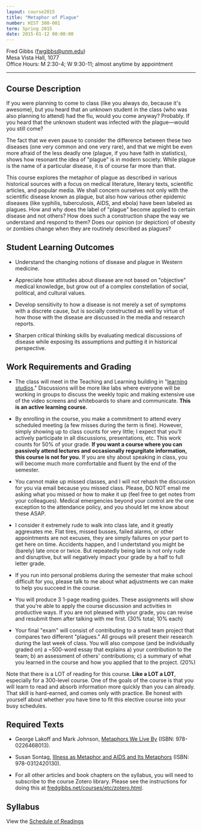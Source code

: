 ```yaml
---
layout: course2015
title: "Metaphor of Plague"
number: HIST 300-001
term: Spring 2015
date: 2015-01-12 00:00:00
---
```


Fred Gibbs \([fwgibbs@unm.edu](mailto:fwgibbs@unm.edu)\)    
Mesa Vista Hall, 1077    
Office Hours: M 2:30-4; W 9:30-11; almost anytime by appointment    

-----

## Course Description

If you were planning to come to class (like you always do, because it's awesome), but you heard that an unknown student in the class (who was also planning to attend) had the flu, would you come anyway? Probably. If you heard that the unknown student was infected with the plague—would you still come? 

The fact that we even pause to consider the difference between these two diseases (one very common and one very rare), and that we might be even more afraid of the less deadly one (plague, if you have faith in statistics), shows how resonant the idea of "plague" is in modern society. While plague is the name of a particular disease, it is of course far more than that.

This course explores the metaphor of plague as described in various historical sources with a focus on medical literature, literary texts, scientific articles, and popular media. We shall concern ourselves not only with the scientific disease known as plague, but also how various other epidemic diseases (like syphilis, tuberculosis, AIDS, and ebola) have been labeled as plagues. How and why does the label of "plague" become applied to certain disease and not others? How does such a construction shape the way we understand and respond to them? Does our opinion (or depiction) of obesity or zombies change when they are routinely described as plagues?


## Student Learning Outcomes

* Understand the changing notions of disease and plague in Western medicine.

* Appreciate how attitudes about disease are not based on "objective" medical knowledge, but grow out of a complex constellation of social, political, and cultural values.

* Develop sensitivity to how a disease is not merely a set of symptoms with a discrete cause, but is socially constructed as well by virtue of how those with the disease are discussed in the media and research reports.

* Sharpen critical thinking skills by evaluating medical discussions of disease while exposing its assumptions and putting it in historical perspective.


## Work Requirements and Grading

* The class will meet in the Teaching and Learning building in "[learning studios](https://www.unm.edu/~oset/Event%20Descriptions/LearningStudioClassroomsatUNM.html)." Discussions will be more like labs where everyone will be working in groups to discuss the weekly topic and making extensive use of the video screens and whiteboards to share and communicate. **This is an active learning course.**

* By enrolling in the course, you make a commitment to attend every scheduled meeting (a few misses during the term is fine). However, simply showing up to class counts for very little; I expect that you'll actively participate in all discussions, presentations, etc. This work counts for 50% of your grade. **If you want a course where you can passively attend lectures and occasionally regurgitate information, this course is not for you.** If you are shy about speaking in class, you will become much more comfortable and fluent by the end of the semester.

* You cannot make up missed classes, and I will not rehash the discussion for you via email because you missed class. Please, DO NOT email me asking what you missed or how to make it up (feel free to get notes from your colleagues). Medical emergencies beyond your control are the one exception to the attendance policy, and you should let me know about these ASAP.

* I consider it extremely rude to walk into class late, and it greatly aggrevates me. Flat tires, missed busses, failed alarms, or other appointments are not excuses, they are simply failures on your part to get here on time. Accidents happen, and I undertstand you might be (barely) late once or twice. But repeatedly being late is not only rude and disruptive, but will negatively impact your grade by a half to full letter grade. 

* If you run into personal problems during the semester that make school difficult for you, please talk to me about what adjustments we can make to help you succeed in the course.

* You will produce 3 1-page reading guides. These assignments will show that you're able to apply the course discussion and activities in productive ways. If you are not pleased with your grade, you can revise and resubmit them after talking with me first. (30% total; 10% each)

* Your final "exam" will consist of contributing to a small team project that compares two different "plagues." All groups will present their research during the last week of class. You will also compose (and be individually graded on) a ~500-word essay that explains a) your contribution to the team; b) an assessment of others' contributions; c) a summary of what you learned in the course and how you applied that to the project. (20%)

Note that there is a LOT of reading for this course. **Like a LOT a LOT**, especially for a 300-level course. One of the goals of the course is that you will learn to read and absorb information more quickly than you can already. That skill is hard-earned, and comes only with practice. Be honest with yourself about whether you have time to fit this elective course into your busy schedules.



## Required Texts

- George Lakoff and Mark Johnson, [Metaphors We Live By](http://www.amazon.com/Metaphors-We-Live-George-Lakoff/dp/0226468011/) (ISBN: 978-0226468013).

- Susan Sontag, [Illness as Metaphor and AIDS and Its Metaphors](http://www.amazon.com/Illness-Metaphor-AIDS-Its-Metaphors/dp/0312420137/ref=sr_1_1) (ISBN: 978-0312420130).

- For all other articles and book chapters on the syllabus, you will need to subscribe to the course Zotero library. Please see the instructions for doing this at [fredgibbs.net/courses/etc/zotero.html](../etc/zotero.html). 


## Syllabus
View the [Schedule of Readings](schedule.html)
